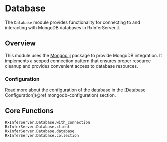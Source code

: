 # Database

The `Database` module provides functionality for connecting to and interacting with MongoDB databases in RxInferServer.jl.

## Overview

This module uses the [Mongoc.jl](https://github.com/felipenoris/Mongoc.jl) package to provide MongoDB integration. It implements a scoped connection pattern that ensures proper resource cleanup and provides convenient access to database resources.

### Configuration

Read more about the configuration of the database in the [Database Configuration](@ref mongodb-configuration) section.

## Core Functions

```@docs
RxInferServer.Database.with_connection
RxInferServer.Database.client
RxInferServer.Database.database
RxInferServer.Database.collection
```
